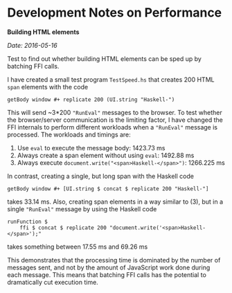 Development Notes on Performance
================================

**Building HTML elements**

*Date: 2016-05-16*

Test to find out whether building HTML elements can be sped up by batching FFI calls.

I have created a small test program `TestSpeed.hs` that creates 200 HTML `span` elements with the code

    getBody window #+ replicate 200 (UI.string "Haskell-")

This will send ~3*200 `"RunEval"` messages to the browser. To test whether the browser/server communication is the limiting factor, I have changed the FFI internals to perform different workloads when a `"RunEval"` message is processed. The workloads and timings are:

1. Use `eval` to execute the message body: 1423.73 ms
2. Always create a span element without using `eval`: 1492.88 ms
3. Always execute `document.write("<span>Haskell-</span>")`: 1266.225 ms

In contrast, creating a single, but long span with the Haskell code

    getBody window #+ [UI.string $ concat $ replicate 200 "Haskell-"]

takes 33.14 ms. Also, creating span elements in a way similar to (3), but in a single `"RunEval"` message by using the Haskell code

    runFunction $
        ffi $ concat $ replicate 200 "document.write('<span>Haskell-</span>');"

takes something between 17.55 ms and 69.26 ms

This demonstrates that the processing time is dominated by the number of messages sent, and not by the amount of JavaScript work done during each message. This means that batching FFI calls has the potential to dramatically cut execution time.

